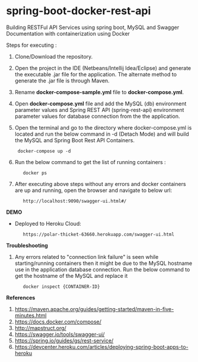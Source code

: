 # spring-boot-docker-rest-api
Building RESTFul API Services using spring boot, MySQL and Swagger Documentation with containerization using Docker

Steps for executing :

1. Clone/Download the repository.

2. Open the project in the IDE (Netbeans/Intellij Idea/Eclipse) and generate the executable .jar file for the application. The alternate method to generate the .jar file is through Maven.
   
3. Rename **docker-compose-sample.yml** file to **docker-compose.yml**.

4. Open **docker-compose.yml** file and add the MySQL (db) environment parameter values and Spring REST API (spring-rest-api) environment parameter values for database connection from the the application.

5. Open the terminal and go to the directory where docker-compose.yml is located and run the below command in -d (Detach Mode) and will build the MySQL and Spring Boot Rest API Containers.

   		docker-compose up -d

6. Run the below command to get the list of running containers :

		  docker ps
    
7. After executing above steps without any errors and docker containers are up and running, open the browser and navigate to below url:
    
		  http://localhost:9090/swagger-ui.html#/

**DEMO**
 - Deployed to Heroku Cloud: 

		  https://polar-thicket-63660.herokuapp.com/swagger-ui.html


**Troubleshooting**
1. Any errors related to "connection link failure" is seen while starting/running containers then it might be due to the  MySQL hostname use in the application database connection. Run the below command to get the hostname of the MySQL and replace it

  		  docker inspect {CONTAINER-ID}
		

**References**
1. https://maven.apache.org/guides/getting-started/maven-in-five-minutes.html
2. https://docs.docker.com/compose/
3. http://mapstruct.org/
4. https://swagger.io/tools/swagger-ui/
5. https://spring.io/guides/gs/rest-service/
6. https://devcenter.heroku.com/articles/deploying-spring-boot-apps-to-heroku






